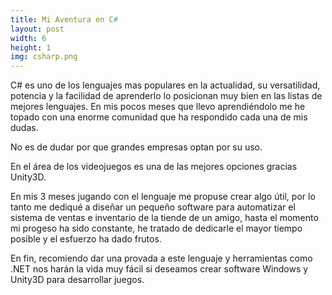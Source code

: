 ```yaml
---
title: Mi Aventura en C#
layout: post
width: 6
height: 1
img: csharp.png
---
```


C# es uno de los lenguajes mas populares en la actualidad, su versatilidad, potencia y la facilidad de aprenderlo lo posicionan muy bien en las listas de mejores lenguajes. 
En mis pocos meses que llevo aprendiéndolo me he topado con una enorme comunidad que ha respondido cada una de mis dudas.

No es de dudar por que grandes empresas optan por su uso.

En el área de los videojuegos es una de las mejores opciones gracias Unity3D.

En mis 3 meses jugando con el lenguaje me propuse crear algo útil, por lo tanto me dediqué a diseñar un pequeño software para automatizar el sistema de ventas e inventario de la tiende de un amigo, hasta el momento mi progeso ha sido constante, he tratado de dedicarle el mayor tiempo posible y el esfuerzo ha dado frutos.

En fin, recomiendo dar una provada a este lenguaje y herramientas como .NET nos harán la vida muy fácil si deseamos crear software Windows y Unity3D para desarrollar juegos.

